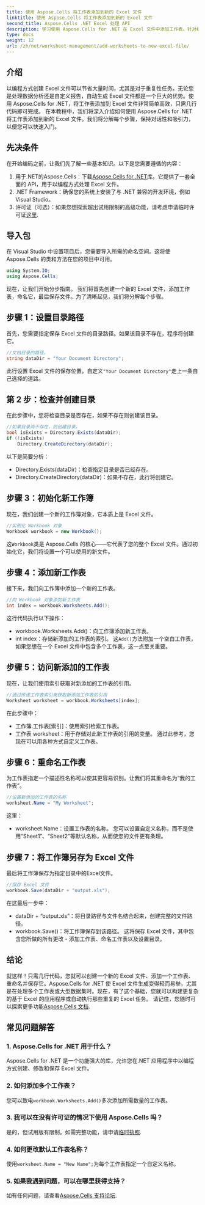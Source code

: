 ```yaml
---
title: 使用 Aspose.Cells 将工作表添加到新的 Excel 文件
linktitle: 使用 Aspose.Cells 将工作表添加到新的 Excel 文件
second_title: Aspose.Cells .NET Excel 处理 API
description: 学习使用 Aspose.Cells for .NET 在 Excel 文件中添加工作表。针对初学者的分步指南，从设置到保存 Excel 文件。
type: docs
weight: 12
url: /zh/net/worksheet-management/add-worksheets-to-new-excel-file/
---
```

## 介绍
以编程方式创建 Excel 文件可以节省大量时间，尤其是对于重复性任务。无论您是处理数据分析还是自定义报告，自动生成 Excel 文件都是一个巨大的优势。使用 Aspose.Cells for .NET，将工作表添加到 Excel 文件非常简单高效，只需几行代码即可完成。
在本教程中，我们将深入介绍如何使用 Aspose.Cells for .NET 将工作表添加到新的 Excel 文件。我们将分解每个步骤，保持对话性和吸引力，以便您可以快速入门。
## 先决条件
在开始编码之前，让我们先了解一些基本知识。以下是您需要遵循的内容：
1.  用于.NET的Aspose.Cells：下载[Aspose.Cells for .NET](https://releases.aspose.com/cells/net/)库。它提供了一套全面的 API，用于以编程方式处理 Excel 文件。
2. .NET Framework：确保您的系统上安装了与 .NET 兼容的开发环境，例如 Visual Studio。
3. 许可证（可选）：如果您想探索超出试用限制的高级功能，请考虑申请临时许可证[这里](https://purchase.aspose.com/temporary-license/).
## 导入包
在 Visual Studio 中设置项目后，您需要导入所需的命名空间。这将使 Aspose.Cells 的类和方法在您的项目中可用。
```csharp
using System.IO;
using Aspose.Cells;
```
现在，让我们开始分步指南。
我们将首先创建一个新的 Excel 文件，添加工作表，命名它，最后保存文件。为了清晰起见，我们将分解每个步骤。
## 步骤 1：设置目录路径
首先，您需要指定保存 Excel 文件的目录路径。如果该目录不存在，程序将创建它。
```csharp
//文档目录的路径。
string dataDir = "Your Document Directory";
```
此行设置 Excel 文件的保存位置。自定义`"Your Document Directory"`走上一条自己选择的道路。
## 第 2 步：检查并创建目录
在此步骤中，您将检查目录是否存在，如果不存在则创建该目录。
```csharp
//如果目录尚不存在，则创建目录。
bool isExists = Directory.Exists(dataDir);
if (!isExists)
    Directory.CreateDirectory(dataDir);
```
以下是简要分析：
- Directory.Exists(dataDir)：检查指定目录是否已经存在。
- Directory.CreateDirectory(dataDir)：如果不存在，此行将创建它。
## 步骤 3：初始化新工作簿
现在，我们创建一个新的工作簿对象，它本质上是 Excel 文件。 
```csharp
//实例化 Workbook 对象
Workbook workbook = new Workbook();
```
这`Workbook`类是 Aspose.Cells 的核心——它代表了您的整个 Excel 文件。通过初始化它，我们将设置一个可以使用的新文件。
## 步骤 4：添加新工作表
接下来，我们向工作簿中添加一个新的工作表。 
```csharp
//向 Workbook 对象添加新工作表
int index = workbook.Worksheets.Add();
```
这行代码执行以下操作：
- workbook.Worksheets.Add()：向工作簿添加新工作表。
- int index：存储新添加的工作表的索引。
这`Add()`方法附加一个空白工作表，如果您想在一个 Excel 文件中包含多个工作表，这一点至关重要。
## 步骤 5：访问新添加的工作表
现在，让我们使用索引获取对新添加的工作表的引用。
```csharp
//通过传递工作表索引来获取新添加工作表的引用
Worksheet worksheet = workbook.Worksheets[index];
```
在此步骤中：
- 工作簿.工作表[索引]：使用索引检索工作表。
- 工作表 worksheet：用于存储对此新工作表的引用的变量。
通过此参考，您现在可以用各种方式自定义工作表。
## 步骤 6：重命名工作表
为工作表指定一个描述性名称可以使其更容易识别。让我们将其重命名为“我的工作表”。
```csharp
//设置新添加的工作表的名称
worksheet.Name = "My Worksheet";
```
这里：
- worksheet.Name：设置工作表的名称。 
您可以设置自定义名称，而不是使用“Sheet1”、“Sheet2”等默认名称，从而使您的文件更有条理。
## 步骤 7：将工作簿另存为 Excel 文件
最后将工作簿保存为指定目录中的Excel文件。
```csharp
//保存 Excel 文件
workbook.Save(dataDir + "output.xls");
```
在这最后一步中：
- dataDir + “output.xls”：将目录路径与文件名结合起来，创建完整的文件路径。
- workbook.Save()：将工作簿保存到该路径。
这将保存 Excel 文件，其中包含您所做的所有更改 - 添加工作表、命名工作表以及设置目录。
## 结论
就这样！只需几行代码，您就可以创建一个新的 Excel 文件、添加一个工作表、重命名并保存它。Aspose.Cells for .NET 使 Excel 文件生成变得轻而易举，尤其是在处理多个工作表或大型数据集时。现在，有了这个基础，您就可以构建更复杂的基于 Excel 的应用程序或自动执行那些重复的 Excel 任务。
请记住，您随时可以探索更多功能[Aspose.Cells 文档](https://reference.aspose.com/cells/net/).
## 常见问题解答
### 1. Aspose.Cells for .NET 用于什么？
Aspose.Cells for .NET 是一个功能强大的库，允许您在.NET 应用程序中以编程方式创建、修改和保存 Excel 文件。
### 2. 如何添加多个工作表？
您可以致电`workbook.Worksheets.Add()`多次添加所需数量的工作表。
### 3. 我可以在没有许可证的情况下使用 Aspose.Cells 吗？
是的，但试用版有限制。如需完整功能，请申请[临时执照](https://purchase.aspose.com/temporary-license/).
### 4. 如何更改默认工作表名称？
使用`worksheet.Name = "New Name";`为每个工作表指定一个自定义名称。
### 5. 如果我遇到问题，可以在哪里获得支持？
如有任何问题，请查看[Aspose.Cells 支持论坛](https://forum.aspose.com/c/cells/9).